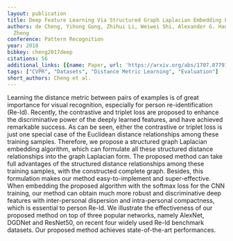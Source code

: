 ```yaml
---
layout: publication
title: Deep Feature Learning Via Structured Graph Laplacian Embedding For Person Re-identification
authors: de Cheng, Yihong Gong, Zhihui Li, Weiwei Shi, Alexander G. Hauptmann, Nanning
  Zheng
conference: Pattern Recognition
year: 2018
bibkey: cheng2017deep
citations: 56
additional_links: [{name: Paper, url: 'https://arxiv.org/abs/1707.07791'}]
tags: ["CVPR", "Datasets", "Distance Metric Learning", "Evaluation"]
short_authors: Cheng et al.
---
```

Learning the distance metric between pairs of examples is of great importance
for visual recognition, especially for person re-identification (Re-Id).
Recently, the contrastive and triplet loss are proposed to enhance the
discriminative power of the deeply learned features, and have achieved
remarkable success. As can be seen, either the contrastive or triplet loss is
just one special case of the Euclidean distance relationships among these
training samples. Therefore, we propose a structured graph Laplacian embedding
algorithm, which can formulate all these structured distance relationships into
the graph Laplacian form. The proposed method can take full advantages of the
structured distance relationships among these training samples, with the
constructed complete graph. Besides, this formulation makes our method
easy-to-implement and super-effective. When embedding the proposed algorithm
with the softmax loss for the CNN training, our method can obtain much more
robust and discriminative deep features with inter-personal dispersion and
intra-personal compactness, which is essential to person Re-Id. We illustrate
the effectiveness of our proposed method on top of three popular networks,
namely AlexNet, DGDNet and ResNet50, on recent four widely used Re-Id benchmark
datasets. Our proposed method achieves state-of-the-art performances.